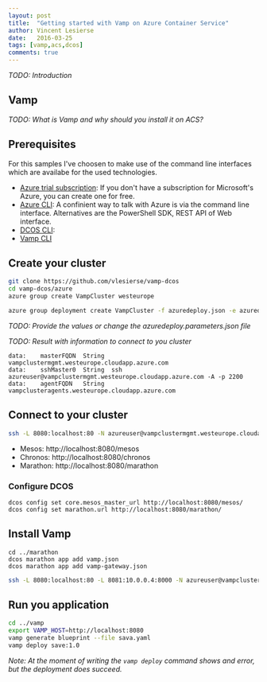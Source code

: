 ```yaml
---
layout: post
title:  "Getting started with Vamp on Azure Container Service"
author: Vincent Lesierse
date:   2016-03-25
tags: [vamp,acs,dcos]
comments: true
---
```

*TODO: Introduction*

## Vamp
*TODO: What is Vamp and why should you install it on ACS?*

## Prerequisites
For this samples I've choosen to make use of the command line interfaces which are availabe for the used technologies.

- [Azure trial subscription](https://azure.microsoft.com/free): If you don't have a subscription for Microsoft's Azure, you can create one for free.
- [Azure CLI](https://azure.microsoft.com/documentation/articles/xplat-cli-install): A confinient way to talk with Azure is via the command line interface. Alternatives are the PowerShell SDK, REST API of Web interface.
- [DCOS CLI](https://docs.mesosphere.com/administration/cli/install-cli): 
- [Vamp CLI](http://vamp.io/documentation/cli-reference/installation)

## Create your cluster

```bash
git clone https://github.com/vlesierse/vamp-dcos
cd vamp-dcos/azure
azure group create VampCluster westeurope
```

```bash
azure group deployment create VampCluster -f azuredeploy.json -e azuredeploy.parameters.json
```

*TODO: Provide the values or change the azuredeploy.parameters.json file*

*TODO: Result with information to connect to you cluster*
```
data:    masterFQDN  String  vampclustermgmt.westeurope.cloudapp.azure.com
data:    sshMaster0  String  ssh azureuser@vampclustermgmt.westeurope.cloudapp.azure.com -A -p 2200
data:    agentFQDN   String  vampclusteragents.westeurope.cloudapp.azure.com
```

## Connect to your cluster

```bash
ssh -L 8080:localhost:80 -N azureuser@vampclustermgmt.westeurope.cloudapp.azure.com -p 2200
```

- Mesos: http://localhost:8080/mesos
- Chronos: http://localhost:8080/chronos
- Marathon: http://localhost:8080/marathon


### Configure DCOS
```
dcos config set core.mesos_master_url http://localhost:8080/mesos/
dcos config set marathon.url http://localhost:8080/marathon/
```

## Install Vamp

```
cd ../marathon
dcos marathon app add vamp.json
dcos marathon app add vamp-gateway.json
```

```bash
ssh -L 8080:localhost:80 -L 8081:10.0.0.4:8000 -N azureuser@vampcluster.westeurope.cloudapp.azure.com -p 2200
```

## Run you application

```bash
cd ../vamp
export VAMP_HOST=http://localhost:8080
vamp generate blueprint --file sava.yaml
vamp deploy save:1.0
```

*Note: At the moment of writing the `vamp deploy` command shows and error, but the deployment does succeed.*
